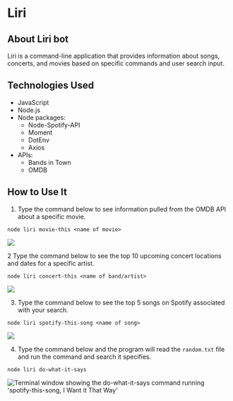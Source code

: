 # Liri

## About Liri bot

Liri is a command-line application that provides information about songs, concerts, and movies based on specific commands and user search input. 

## Technologies Used 

* JavaScript
* Node.js
* Node packages: 
    * Node-Spotify-API
    * Moment 
    * DotEnv
    * Axios 
* APIs: 
    * Bands in Town
    * OMDB


## How to Use It

1. Type the command below to see information pulled from the OMDB API about a specific movie. 

```node liri movie-this <name of movie>```

<img src="images/movie-this.png">

2 Type the command below to see the top 10 upcoming concert locations and dates for a specific artist.

```node liri concert-this <name of band/artist>```

<img src="images/concert-this.png">

3. Type the command below to see the top 5 songs on Spotify associated with your search. 

```node liri spotify-this-song <name of song>```

<img src="images/spotify-this-song.png">

4. Type the command below and the program will read the `random.txt` file and run the command and search it specifies. 

```node liri do-what-it-says```

<img src="images/do-what-it-says.png" alt="Terminal window showing the do-what-it-says command running 'spotify-this-song, I Want it That Way'">
